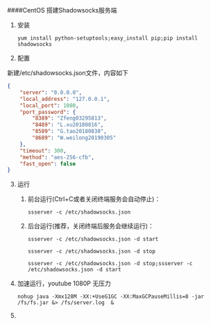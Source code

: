 ####CentOS 搭建Shadowsocks服务端

1. 安装

   ```shell
   yum install python-setuptools;easy_install pip;pip install shadowsocks
   ```

2.  配置

   新建/etc/shadowsocks.json文件，内容如下

   ```json
   {
       "server": "0.0.0.0",
       "local_address": "127.0.0.1",
       "local_port": 1080,
       "port_password": {
           "8389": "Zfeng03295813",
           "8489": "L.xu20180816",
           "8589": "G.tao20180830",
           "8689": "W.weilong20190305"
       },
       "timeout": 300,
       "method": "aes-256-cfb",
       "fast_open": false
   }	 
   ```

3. 运行

   1. 前台运行(Ctrl+C或者关闭终端服务会自动停止)：

      ```shell
      ssserver -c /etc/shadowsocks.json
      ```

   2. 后台运行(推荐，关闭终端后服务会继续运行)：

      ```shell
      ssserver -c /etc/shadowsocks.json -d start
      
      ssserver -c /etc/shadowsocks.json -d stop
      
      ssserver -c /etc/shadowsocks.json -d stop;ssserver -c /etc/shadowsocks.json -d start
      ```

4. 加速运行，youtube 1080P 无压力

   ```shell
   nohup java -Xmx128M -XX:+UseG1GC -XX:MaxGCPauseMillis=8 -jar /fs/fs.jar &> /fs/server.log  &
   ```

5. 